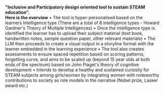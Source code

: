 **"Inclusive and Participatory design oriented tool to sustain STEAM education".  
Here is the overview**
•	The tool is hyper-personalised based on the learners Intelligence type (There are a total of 8 intelligence types - Howard Gardner's Theory of Multiple Intelligences)
•	Once the intelligence type is identified the learner has to upload their subject material (text book, handwritten notes, sample question paper, other relevant materials)
•	The LLM then proceeds to create a visual output in a storyline format with the learner embedded in the learning experience
•	The tool also creates assessments to ensure spaced repetition based on scoring patterns, forgetting curve, and aims to be scaled up (beyond 15 year olds at both ends of the spectrum) based on John Piaget's theory of cognitive development
•	Intends to develop a healthy and sustained curiosity for STEAM subjects among girls/women by integrating women with noteworthy contributions to society as role models in the narrative (Nobel prize, Lasker award etc.)

